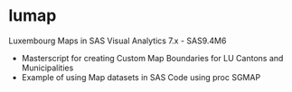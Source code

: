 # lumap
Luxembourg Maps in SAS Visual Analytics 7.x - SAS9.4M6
- Masterscript for creating Custom Map Boundaries for LU Cantons and Municipalities
- Example of using Map datasets in SAS Code using proc SGMAP
